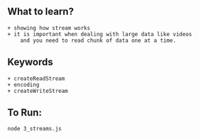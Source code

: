 ## What to learn?
    + showing how stream works
    + it is important when dealing with large data like videos
        and you need to read chunk of data one at a time.

## Keywords
    + createReadStream
    + encoding
    + createWriteStream

## To Run:
`node 3_streams.js`